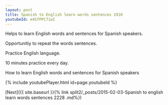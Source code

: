 ```yaml
---
layout: post
title: Spanish to English learn words sentences 1910 
youtubeId: e4SfPPC7iwI
---
```

 
 
Helps to learn English words and sentences for Spanish speakers.

Opportunitiy to repeat the words sentences. 

Practice English language. 
 
10 minutes practice every day. 
 
How to learn English words and sentences for Spanish speakers 
 
{% include youtubePlayer.html id=page.youtubeId %}
 
 
[Next]({{ site.baseurl }}{% link  split2/_posts/2015-02-03-Spanish to english learn words sentences 2228 .md%})
 
